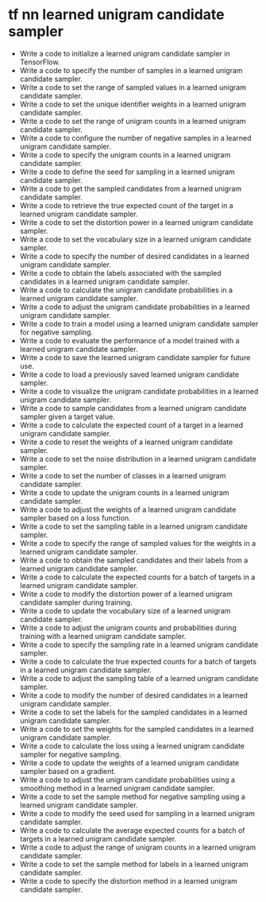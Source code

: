 # tf nn learned unigram candidate sampler

- Write a code to initialize a learned unigram candidate sampler in TensorFlow.
- Write a code to specify the number of samples in a learned unigram candidate sampler.
- Write a code to set the range of sampled values in a learned unigram candidate sampler.
- Write a code to set the unique identifier weights in a learned unigram candidate sampler.
- Write a code to set the range of unigram counts in a learned unigram candidate sampler.
- Write a code to configure the number of negative samples in a learned unigram candidate sampler.
- Write a code to specify the unigram counts in a learned unigram candidate sampler.
- Write a code to define the seed for sampling in a learned unigram candidate sampler.
- Write a code to get the sampled candidates from a learned unigram candidate sampler.
- Write a code to retrieve the true expected count of the target in a learned unigram candidate sampler.
- Write a code to set the distortion power in a learned unigram candidate sampler.
- Write a code to set the vocabulary size in a learned unigram candidate sampler.
- Write a code to specify the number of desired candidates in a learned unigram candidate sampler.
- Write a code to obtain the labels associated with the sampled candidates in a learned unigram candidate sampler.
- Write a code to calculate the unigram candidate probabilities in a learned unigram candidate sampler.
- Write a code to adjust the unigram candidate probabilities in a learned unigram candidate sampler.
- Write a code to train a model using a learned unigram candidate sampler for negative sampling.
- Write a code to evaluate the performance of a model trained with a learned unigram candidate sampler.
- Write a code to save the learned unigram candidate sampler for future use.
- Write a code to load a previously saved learned unigram candidate sampler.
- Write a code to visualize the unigram candidate probabilities in a learned unigram candidate sampler.
- Write a code to sample candidates from a learned unigram candidate sampler given a target value.
- Write a code to calculate the expected count of a target in a learned unigram candidate sampler.
- Write a code to reset the weights of a learned unigram candidate sampler.
- Write a code to set the noise distribution in a learned unigram candidate sampler.
- Write a code to set the number of classes in a learned unigram candidate sampler.
- Write a code to update the unigram counts in a learned unigram candidate sampler.
- Write a code to adjust the weights of a learned unigram candidate sampler based on a loss function.
- Write a code to set the sampling table in a learned unigram candidate sampler.
- Write a code to specify the range of sampled values for the weights in a learned unigram candidate sampler.
- Write a code to obtain the sampled candidates and their labels from a learned unigram candidate sampler.
- Write a code to calculate the expected counts for a batch of targets in a learned unigram candidate sampler.
- Write a code to modify the distortion power of a learned unigram candidate sampler during training.
- Write a code to update the vocabulary size of a learned unigram candidate sampler.
- Write a code to adjust the unigram counts and probabilities during training with a learned unigram candidate sampler.
- Write a code to specify the sampling rate in a learned unigram candidate sampler.
- Write a code to calculate the true expected counts for a batch of targets in a learned unigram candidate sampler.
- Write a code to adjust the sampling table of a learned unigram candidate sampler.
- Write a code to modify the number of desired candidates in a learned unigram candidate sampler.
- Write a code to set the labels for the sampled candidates in a learned unigram candidate sampler.
- Write a code to set the weights for the sampled candidates in a learned unigram candidate sampler.
- Write a code to calculate the loss using a learned unigram candidate sampler for negative sampling.
- Write a code to update the weights of a learned unigram candidate sampler based on a gradient.
- Write a code to adjust the unigram candidate probabilities using a smoothing method in a learned unigram candidate sampler.
- Write a code to set the sample method for negative sampling using a learned unigram candidate sampler.
- Write a code to modify the seed used for sampling in a learned unigram candidate sampler.
- Write a code to calculate the average expected counts for a batch of targets in a learned unigram candidate sampler.
- Write a code to adjust the range of unigram counts in a learned unigram candidate sampler.
- Write a code to set the sample method for labels in a learned unigram candidate sampler.
- Write a code to specify the distortion method in a learned unigram candidate sampler.